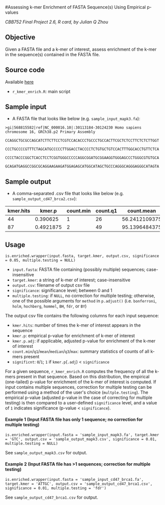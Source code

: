 #Assessing k-mer Enrichment of FASTA Sequence(s) Using Empirical p-values 

*CBB752 Final Project 2.6, R card, by Julian Q Zhou*

## Objective

Given a FASTA file and a k-mer of interest, assess enrichment of the k-mer in the sequence(s) contained in the FASTA file.

## Source code

Available [here](https://github.com/jqz752/cbb752_2.6_R)

* `r_kmer_enrich.R`: main script

## Sample input
* A FASTA file	that looks like below (e.g. `sample_input_mapk3.fa`):

`>gi|568815582|ref|NC_000016.10|:30113184-30124230 Homo sapiens chromosome 16, GRCh38.p2 Primary Assembly`

`CCAGGCTGCGCCAGCATCTTCTTCCTCGTCCACACCCTGCCCTGCCACTTCGCTCTCCTTCTCTCTTGGT`

`CCCTGCCCCGTTTCTAGCATGCCCCCTTGGACCTACCCCTCTGTGCTGTCCACTTTGGCACCTGTTCTCA`

`CCCCTACCCGGCTCACCTCCTCGGTGGGCCCCCAGGCGGATGCGGAAGGTGGGAGCCCTGGGCGTGTGCA`

`GCAGATGAGGCCGGCGCAGGAAGAAGATGGAGAGCATGGCATAGCTGCCCAGGGCAGGGAGGGCATAGTA`

## Sample output
* A comma-separated .csv file that looks like below (e.g. `sample_output_cd47_brca2.csv`):

kmer.hits | kmer.p | count.min | count.q1 | count.mean | count.median | count.q3 | count.max | kmer.p.adj |significant
---|---|---|---|---|---|---|---|--- | ---
44|0.390625|1 |26|56.2412109375|53|76|534|0.4921875|0
87|0.4921875|2 |49|95.1396484375|87.5|128|1128|0.4921875|0

## Usage

`is.enriched.wrapper(input.fasta, target.kmer, output.csv, significance = 0.05, multiple.testing = NULL)`

* `input.fasta`: FASTA file containing (possibly multiple) sequences; case-insensitive
* `target.kmer`: a string of k-mer of interest; case-insensitive
* `output.csv`: filename of output csv file
* `significance`: significance level; between 0 and 1
* `multiple.testing`: if `NULL`, no correction for multiple testing; otherwise, one of the possible arguments for `method` in `p.adjust()` (i.e. `bonferroni`, `holm`, `hochberg`, `hommel`, `BH`, `fdr`, or `BY`)

The output csv file contains the following columns for each input sequence:
* `kmer.hits`: number of times the k-mer of interest appears in the sequence
* `kmer.p`: empirical p-value for enrichment of k-mer of interest
* `kmer.p.adj`: if applicable, adjusted p-value for enrichment of the k-mer of interest
* `count.min`/`q1`/`mean`/`median`/`q3`/`max`: summary statistics of counts of all k-mers present
* `significnt`: `0`/`1`; `1` if `kmer.p`(`.adj`) < `significance`

For a given sequence, `r_kmer_enrich.R` computes the frequency of all the k-mers present in that sequence. Based on this distribution, the empirical (one-tailed) p-value for enrichment of the k-mer of interest is computed. If input contains multiple sequences, correction for multiple testing can be performed using a method of the user's choice (`multple.testing`). The empirical p-value (adjusted p-value in the case of correcting for multiple testing) is then compared to a user-defined `significance` level, and a value of `1` indicates significance (p-value < `significance`).

#### Example 1 (Input FASTA file has only 1 sequence; no correction for multiple testing)

`is.enriched.wrapper(input.fasta = 'sample_input_mapk3.fa',
                    target.kmer = 'GTC',
                    output.csv = 'sample_output_mapk3.csv',
                    significance = 0.01, multiple.testing = NULL)`

See `sample_output_mapk3.csv` for output.

#### Example 2 (Input FASTA file has >1 sequences; correction for multiple testing)
 
`is.enriched.wrapper(input.fasta = 'sample_input_cd47_brca1.fa',
                    target.kmer = 'ATTGC',
                    output.csv = 'sample_output_cd47_brca1.csv',
                    significance = 0.01, multiple.testing = 'fdr')`

See `sample_output_cd47_brca1.csv` for output.
